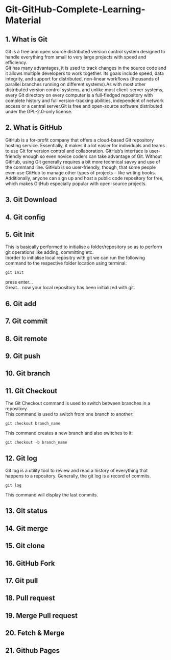 # Git-GitHub-Complete-Learning-Material

## 1. What is Git

Git is a free and open source distributed version control system designed to handle everything from small to very large projects with speed and efficiency.<br>
Git has many advantages, it is used to track changes in the source code and it allows multiple developers to work together. Its goals include speed, data integrity, and support for distributed, non-linear workflows (thousands of parallel branches running on different systems).As with most other distributed version control systems, and unlike most client–server systems, every Git directory on every computer is a full-fledged repository with complete history and full version-tracking abilities, independent of network access or a central server.Git is free and open-source software distributed under the GPL-2.0-only license.

## 2. What is GitHub

GitHub is a for-profit company that offers a cloud-based Git repository hosting service. Essentially, it makes it a lot easier for individuals and teams to use Git for version control and collaboration.
GitHub’s interface is user-friendly enough so even novice coders can take advantage of Git. Without GitHub, using Git generally requires a bit more technical savvy and use of the command line.
GitHub is so user-friendly, though, that some people even use GitHub to manage other types of projects – like writing books.
Additionally, anyone can sign up and host a public code repository for free, which makes GitHub especially popular with open-source projects.

## 3. Git Download

## 4. Git config

## 5. Git Init

This is basically performed to initialise a folder/repository so as to perform git operations like adding, committing etc.<br>
Inorder to initialise local repositry with git we can run the following command to the respective folder location using terminal:<br>

```git init```<br>
      
press enter...<br>
Great... now your local repository has been initialized with git.

## 6. Git add

## 7. Git commit 

## 8. Git remote

## 9. Git push

## 10. Git branch

## 11. Git Checkout

The Git Checkout command is used to switch between branches in a repository.<br>
This command is used to switch from one branch to another:<br>

```git checkout branch_name```    <br>

This command creates a new branch and also switches to it:<br>

```git checkout -b branch_name```   

## 12. Git log

Git log is a utility tool to review and read a history of everything that happens to a repository. Generally, the git log is a record of commits.<br>

```git log```    <br>

This command will display the last commits.

## 13. Git status

## 14. Git merge

## 15. Git clone

## 16. GitHub Fork

## 17. Git pull

## 18. Pull request

## 19. Merge Pull request

## 20. Fetch & Merge

## 21. Github Pages



